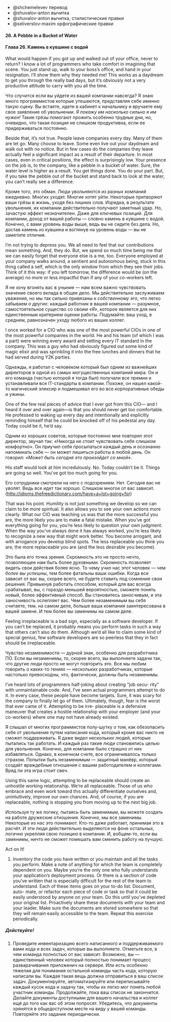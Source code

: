 - @shchemelevev перевод
- @shuvalov-anton вычитка
- @shuvalov-anton вычитка, стилистические правки
- @seliverstov-maxim орфографические правки

#### 26. A Pebble in a Bucket of Water

#### Глава 26. Камень в кувшине с водой


What would happen if you got up and walked out of your office, never
to return? I know a lot of programmers who take comfort in imagining
that scene. You just stand up, walk to your boss’s office, and hand in
your resignation. I’ll show them why they needed me! This works as a
daydream to get you through the really bad days, but it’s obviously
not a very productive attitude to carry with you all the time.

Что случится если вы уйдете из вашей компании навсегда? Я знаю много 
программистов которые утешаются, представляя себе именно такую сцену. Вы 
встаете, идете в кабинет к начальнику и вручаете ему свое заявление об
увольнении. _Я покажу им насколько сильно я им нужен!_ Такие грёзы
помогают прожить особенно трудные дни, но, очевидно, что такая позиция
не слишком продуктивна, если ее придерживаться постоянно.

Beside that, it’s not true. People leave companies every day. Many
of them are let go. Many choose to leave. Some even live out your
daydream and walk out with no notice. But in few cases do the
companies they leave actually feel a significant impact as a result of
their departure. In most cases, even in critical positions, the effect is
surprisingly low. Your presence on the job is, to the company, like a
pebble in a bucket of water. Sure, the water level is higher as a result.
You get things done. You do your part. But, if you take the pebble out
of the bucket and stand back to look at the water, you can’t really see
a difference.

Кроме того, это обман. Люди увольняются из разных компаний ежедневно. 
Многих уходят. Многие хотят уйти. Некоторые притворяют ваши грёзы в жизнь,
уходя без лишних слов. Изредка, в результате увольнения, их компании
действительно получают заметный удар. Но, зачастую эффект незначителен.
Даже для ключевых позиций. Для компании, доход от вашей работы — словно камень
в кувшине с водой. Конечно, с вами уровень воды выше, ведь вы не сидите
без дела. Но, достав камень из кувшина и взглянув на уровень воды —
вы не заметите отличия.



I’m not trying to depress you. We all need to feel that our contributions
mean something. And, they do. But, we spend so much time being
me that we can easily forget that everyone else is a me, too. Everyone
employed at your company walks around, a sentient and autonomous
being, stuck in this thing called a self, which is the only window from
which they see their jobs. Think of it this way: if you left tomorrow, the
difference would be (on the average) no more or less impactful than if
any of your co-workers left.

Я не хочу вгонять вас в уныние — нам всем важно чувствовать значение своего 
вклада в общее дело. Мы действительно заслуживаем уважения, но мы так сильно
привязаны _к собственному эго_, что легко забываем _о других_: каждый
работник в вашей компании — разумное, самостоятельное существо cо своим
_«Я»_, которое является для них единственным критерием оценки работы.
Подумайте: ваш уход, в среднем, равнозначен уходу любого из ваших коллег.



I once worked for a CIO who was one of the most powerful CIOs in
one of the most powerful companies in the world. He and his team (of
which I was a part) were winning every award and setting every IT
standard in the company. This was a guy who had obviously figured
out some kind of magic elixir and was sprinkling it into the free lunches
and dinners that he had served during Y2K parties.

Однажды, я работал с человеком который был одним из важнейших директоров в одной
из самых могущественных компаний мира. Он и его команда (частью которой я тогда был) 
получали все премии и устанавливали все IT-стандарты в компании. Похоже,
он нашел какой-то магический элексир и подмешивал его во все корпоративные
обеды и ужины.



One of the few real pieces of advice that I ever got from this CIO—
and I heard it over and over again—is that you should never get too
comfortable. He professed to waking up every day and intentionally
and explicitly reminding himself that he could be knocked off of his
pedestal any day. Today could be it, he’d say.

Одним из хороших советов, которые постоянно мне повторял этот директор,
звучал так: «Никогда не стоит чувствовать себя слишком комфортно». Он
приучил себя просыпаться каждый день и осознанно напоминать себе — 
он может лишиться работы в любой день. Он говорил: «_Может быть сегодня
это произойдет со мной_».



His staff would look at him incredulously. No. Today couldn’t be it.
Things are going so well. You’ve got too much going for you.

Его сотрудники смотрели на него с подозрением. Нет. Сегодня вас не уволят.
Ведь все идет так хорошо. Слишком многое от вас зависит.
(http://idioms.thefreedictionary.com/have+a+lot+going+for)



That was his point. Humility is not just something we develop so we can claim to
be more spiritual. It also allows you to see your own actions more clearly. 
What our CIO was teaching us was that the more successful you are, the more 
likely you are to make a fatal mistake. When you’ve got everything going for 
you, you’re less likely to question your own judgment. When the way you’ve 
always done it has always worked, you’re less likely to recognize a new way 
that might work better. You become arrogant, and with arrogance you develop 
blind spots.  The less replaceable you think you are, the more replaceable you 
are (and the less desirable you become).

Это была его точка зрения. Скромность это не просто нечто, позволяющее нам 
быть более духовными. Скромность позволяет видеть свои действия более ясно. 
То чему учил нас этот человек — чем _более вы успешны_, тем более фатальны
ваши ошибки. Когда все зависит от вас вы, скорее всего, не будете ставить под 
сомнение свои решения. Привыкнув работать способом, который для вас всегда
срабатывал, вы, с гораздо меньшей вероятностью, сможете понять новый, более
эффективный способ. Вы становитесь заносчивым, и эта заносчивость ослепляет
вас. Чем более незаменимым вы себя считаете, тем, на самом деле, больше ваша
компания заинтересована в вашей замене. И тем более вы заменимы на самом деле.



Feeling irreplaceable is a bad sign, especially as a software developer.
If you can’t be replaced, it probably means you perform tasks in such
a way that others can’t also do them. Although we’d all like to claim
some kind of special genius, few software developers are so peerless
that they in fact should be irreplaceable.

Чувство незаменимости — дурной знак, особенно для разработчика ПО. Если
вы незаменимы, то, скорее всего, вы выполняете задачи так, что другие люди
просто не могут повторить это. Все мы любим говорить о каких-то 
гениях — нескольких разработчиках, которые настолько превосходны, что,
фактически, должны быть незаменимы.



I’ve heard lots of programmers half-joking about creating “job secu-
rity” with unmaintainable code. And, I’ve seen actual programmers
attempt to do it. In every case, these people have become targets. Sure,
it was scary for the company to finally let go of them. Ultimately,
though, fear is the worst that ever came of it. Attempting to be irre-
placeable is a defensive maneuver that creates a hostile relationship
with your employer (and your co-workers) where one may not have
already existed.

Я слышал от многих программистов полу-шутку о том, как обезопасить
себя от увольнения путем написания кода, который кроме вас никто не сможет
поддерживать. Я даже видел нескольких людей, которые пытались так работать. 
И каждый раз такие люди становились целью для увольнения. Конечно, для компании
было страшно от них избавляться. Однако, в конечном счете, все ограничивалось
только страхом. Попытки быть незаменимым — защитный манёвр, который создаёт
враждебные отношения с вашим работодателем и коллегами. Вряд ли эта игра стоит
свеч.



Using this same logic, attempting to be replaceable should create an
unhostile working relationship. We’re all replaceable. Those of us who
embrace and even work toward this actually differentiate ourselves
and, unintuitively, improve our own chances. And, of course, if you
are replaceable, nothing is stopping you from moving up to the next
big job.

Используя ту же логику, пытаясь быть заменимым, вы можете создать на работе
дружеские отношения. Конечно, мы все заменимы. Некоторые из нас это понимают.
Кто-то даже работает, принимая это в расчёт. И эти люди действительно выделяются
на фоне остальных, логично укрепляя свою позицию в компании. И, вобщем-то, 
если вы заменимы, ничто не сможет помешать вам сменить работу на лучшую.



Act on It!
1. Inventory the code you have written or you maintain and all the
tasks you perform. Make a note of anything for which the team is
completely dependent on you. Maybe you’re the only one who
fully understands your application’s deployment process. Or there
is a section of code you’ve written that is especially difficult for the
rest of the team to understand.
Each of these items goes on your to-do list. Document, auto-
mate, or refactor each piece of code or task so that it could be
easily understood by anyone on your team. Do this until you’ve
depleted your original list. Proactively share these documents with
your team and your leader. Make sure the documents are stored
somewhere so that they will remain easily accessible to the team.
Repeat this exercise periodically.

##### Действуйте!

1. Проведите инвентаризацию всего написанного и поддерживаемого вами кода и 
всех задач, которые вы выполняете. Отметьте все, в чем команда полностью от вас
зависит. Возможно, вы — единственный человек который полностью понимает 
процесс разварачивания приложенич на сервере. Или есть особенно тяжелая для
понимания остальной команды часть кода, которую написали вы. Каждая такая вещь
должна отправиться в ваш список задач. Документируйте, автоматизируйте или 
переписывайте каждый кусок кода и задачу так, чтобы их легко мог понять
любой участник команды. Продолжайте, пока ваш список не закончится. Делайте 
документы доступными для вашего начальства и коллег ещё до того как вас 
об этом попросят. Убедитесь, что документы хрянятся в общедоступном месте
на виду у вашей команды. Повторяйте это задание периодически.
